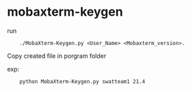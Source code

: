 # mobaxterm-keygen
run

    	./MobaXterm-Keygen.py <User_Name> <Mobaxterm_version>. 
Copy created file in porgram folder

exp:
 
    	python MobaXterm-Keygen.py swatteam1 21.4
   
